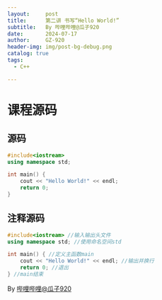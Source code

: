 ```yaml
---
layout:     post
title:      第二讲 书写“Hello World!”
subtitle:   By 哔哩哔哩@瓜子920
date:       2024-07-17
author:     GZ-920
header-img: img/post-bg-debug.png
catalog: true
tags:
  - C++

---
```




# 课程源码

## 源码

```cc
#include<iostream>
using namespace std;

int main() {
	cout << "Hello World!" << endl;
	return 0;
}
```

## 注释源码 

```cc
#include<iostream> //输入输出头文件
using namespace std; //使用命名空间std

int main() { //定义主函数main
	cout << "Hello World!" << endl; //输出并换行
	return 0; //退出
} //main结束
```



By [哔哩哔哩@瓜子920](https://space.bilibili.com/3493091220654843)


